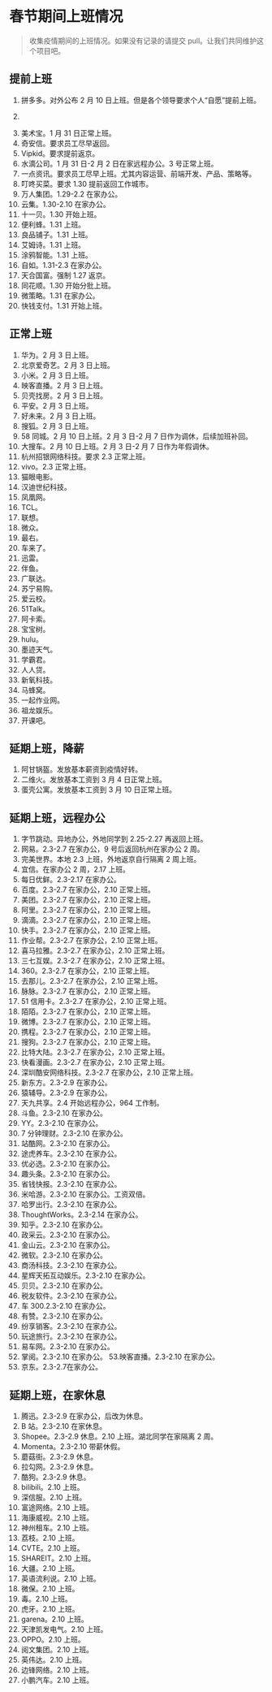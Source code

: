 # 春节期间上班情况

> 收集疫情期间的上班情况。如果没有记录的请提交 pull。让我们共同维护这个项目吧。

## 提前上班

1. 拼多多。对外公布 2 月 10 日上班。但是各个领导要求个人“自愿”提前上班。
2. ~~~蛋壳。1 月 31 日正常上班。~~~
3. 美术宝。1 月 31 日正常上班。
4. 奇安信。要求员工尽早返回。
5. Vipkid。要求提前返京。
6. 水滴公司。1 月 31 日-2 月 2 日在家远程办公。3 号正常上班。
7. 一点资讯。要求员工尽早上班。尤其内容运营、前端开发、产品、策略等。
8. 叮咚买菜。要求 1.30 提前返回工作城市。
9. 万人集团。1.29-2.2 在家办公。
10. 云集。1.30-2.10 在家办公。
11. 十一贝。1.30 开始上班。
12. 便利蜂。1.31 上班。
13. 良品铺子。1.31 上班。
14. 艾姆诗。1.31 上班。
15. 涂鸦智能。1.31 上班。
16. 自如。1.31-2.3 在家办公。
17. 天合国富。强制 1.27 返京。
18. 同花顺。1.30 开始分批上班。
19. 微策略。1.31 在家办公。
20. 快钱支付。1.31 开始上班。

## 正常上班

1. 华为。2 月 3 日上班。
2. 北京爱奇艺。2 月 3 日上班。
3. 小米。2 月 3 日上班。
4. 映客直播。2 月 3 日上班。
5. 贝壳找房。2 月 3 日上班。
6. 平安。2 月 3 日上班。
7. 好未来。2 月 3 日上班。
8. 搜狐。2 月 3 日上班。
9. 58 同城。2 月 10 日上班。2 月 3 日-2 月 7 日作为调休，后续加班补回。
10. 大搜车。2 月 10 日上班。2 月 3 日-2 月 7 日作为年假调休。
11. 杭州招银网络科技。要求 2.3 正常上班。
12. vivo。2.3 正常上班。
13. 猫眼电影。
14. 汉迪世纪科技。
15. 凤凰网。
16. TCL。
17. 联想。
18. 微众。
19. 最右。
20. 车来了。
21. 迅雷。
22. 伴鱼。
23. 广联达。
24. 苏宁易购。
25. 爱云校。
26. 51Talk。
27. 阿卡索。
28. 宝宝树。
29. hulu。
30. 墨迹天气。
31. 学霸君。
32. 人人贷。
33. 新氧科技。
34. 马蜂窝。
35. 一起作业网。
36. 祖龙娱乐。
37. 开课吧。

## 延期上班，降薪

1. 阿甘锅盔。发放基本薪资到疫情好转。
2. 二维火。发放基本工资到 3 月 4 日正常上班。
3. 蛋壳公寓。发放基本工资到 3 月 10 日正常上班。

## 延期上班，远程办公

1. 字节跳动。异地办公，外地同学到 2.25-2.27 再返回上班。
2. 网易。2.3-2.7 在家办公，9 号后返回杭州在家办公 2 周。
3. 完美世界。本地 2.3 上班，外地返京自行隔离 2 周上班。
4. 宜信。在家办公 2 周，2.17 上班。
5. 每日优鲜。2.3-2.17 在家办公。
6. 百度。2.3-2.7 在家办公，2.10 正常上班。
7. 美团。2.3-2.7 在家办公，2.10 正常上班。
8. 阿里。2.3-2.7 在家办公，2.10 正常上班。
9. 滴滴。2.3-2.7 在家办公，2.10 正常上班。
10. 快手。2.3-2.7 在家办公，2.10 正常上班。
11. 作业帮。2.3-2.7 在家办公，2.10 正常上班。
12. 喜马拉雅。2.3-2.7 在家办公，2.10 正常上班。
13. 三七互娱。2.3-2.7 在家办公，2.10 正常上班。
14. 360。2.3-2.7 在家办公，2.10 正常上班。
15. 去那儿。2.3-2.7 在家办公，2.10 正常上班。
16. 脉脉。2.3-2.7 在家办公，2.10 正常上班。
17. 51 信用卡。2.3-2.7 在家办公，2.10 正常上班。
18. 陌陌。2.3-2.7 在家办公，2.10 正常上班。
19. 微博。2.3-2.7 在家办公，2.10 正常上班。
20. 携程。2.3-2.7 在家办公，2.10 正常上班。
21. 搜狗。2.3-2.7 在家办公，2.10 正常上班。
22. 比特大陆。2.3-2.7 在家办公，2.10 正常上班。
23. 快看漫画。2.3-2.7 在家办公，2.10 正常上班。
24. 深圳酷安网络科技。2.3-2.7 在家办公，2.10 正常上班。
25. 新东方。2.3-2.9 在家办公。
26. 猿辅导。2.3-2.9 在家办公。
27. 天九共享。2.4 开始远程办公，964 工作制。
28. 斗鱼。2.3-2.10 在家办公。
29. YY。2.3-2.10 在家办公。
30. 7 分钟理财。2.3-2.10 在家办公。
31. 站酷网。2.3-2.10 在家办公。
32. 途虎养车。2.3-2.10 在家办公。
33. 优必选。2.3-2.10 在家办公。
34. 趣头条。2.3-2.10 在家办公。
35. 省钱快报。2.3-2.10 在家办公。
36. 米哈游。2.3-2.10 在家办公。工资双倍。
37. 哈罗出行。2.3-2.10 在家办公。
38. ThoughtWorks。2.3-2.14 在家办公。
39. 知乎。2.3-2.10 在家办公。
40. 政采云。2.3-2.10 在家办公。
41. 金山云。2.3-2.10 在家办公。
42. 微软。2.3-2.10 在家办公。
43. 商汤科技。2.3-2.10 在家办公。
44. 星辉天拓互动娱乐。2.3-2.10 在家办公。
45. 贝贝。2.3-2.10 在家办公。
46. 税友软件。2.3-2.10 在家办公。
47. 车 300.2.3-2.10 在家办公。
48. 有赞。2.3-2.10 在家办公。
49. 纷享销客。2.3-2.10 在家办公。
50. 玩途旅行。2.3-2.10 在家办公。
51. 易车网。2.3-2.10 在家办公。
52. 掌阅。2.3-2.10 在家办公。 53.映客直播。2.3-2.10 在家办公。
53. 京东。2.3-2.7在家办公。

## 延期上班，在家休息

1. 腾迅。2.3-2.9 在家办公，后改为休息。
2. B 站。2.3-2.10 在家休息。
3. Shopee。2.3-2.9 休息。2.10 上班。湖北同学在家隔离 2 周。
4. Momenta。2.3-2.10 带薪休假。
5. 蘑菇街。2.3-2.9 休息。
6. 拉勾网。2.3-2.9 休息。
7. 酷狗。2.3-2.9 休息。
8. bilibili。2.10 上班。
9. 深信服。2.10 上班。
10. 富途网络。2.10 上班。
11. 海康威视。2.10 上班。
12. 神州租车。2.10 上班。
13. 荔枝。2.10 上班。
14. CVTE。2.10 上班。
15. SHAREIT。2.10 上班。
16. 大疆。2.10 上班。
17. 英语流利说。2.10 上班。
18. 微保。2.10 上班。
19. 毒。2.10 上班。
20. 虎牙。2.10 上班。
21. garena。2.10 上班。
22. 天津凯发电气。2.10 上班。
23. OPPO。2.10 上班。
24. 阅文集团。2.10 上班。
25. 英伟达。2.10 上班。
26. 边锋网络。2.10 上班。
27. 小鹏汽车。2.10 上班。

